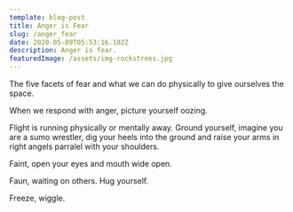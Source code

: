 ```yaml
---
template: blog-post
title: Anger is Fear
slug: /anger_fear
date: 2020-05-09T05:53:16.102Z
description: Anger is fear.
featuredImage: /assets/img-rockstrees.jpg
---
```

The five facets of fear and what we can do physically to give ourselves the space.

When we respond with anger, picture yourself oozing. 

Flight is running physically or mentally away. Ground yourself, imagine you are a sumo wrestler, dig your heels into the ground and raise your arms in right angels parralel with your shoulders.

Faint, open your eyes and mouth wide open. 

Faun, waiting on others. Hug yourself. 

Freeze, wiggle.